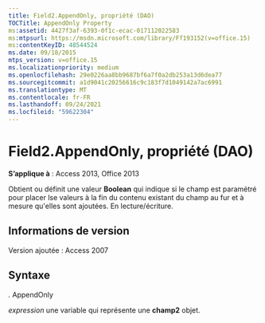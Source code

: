 ```yaml
---
title: Field2.AppendOnly, propriété (DAO)
TOCTitle: AppendOnly Property
ms:assetid: 4427f3af-6393-0f1c-ecac-017112022583
ms:mtpsurl: https://msdn.microsoft.com/library/Ff193152(v=office.15)
ms:contentKeyID: 48544524
ms.date: 09/18/2015
mtps_version: v=office.15
ms.localizationpriority: medium
ms.openlocfilehash: 29e0226aa8bb9687bf6a7f0a2db253a13d6dea77
ms.sourcegitcommit: a1d9041c20256616c9c183f7d1049142a7ac6991
ms.translationtype: MT
ms.contentlocale: fr-FR
ms.lasthandoff: 09/24/2021
ms.locfileid: "59622304"
---
```

# <a name="field2appendonly-property-dao"></a>Field2.AppendOnly, propriété (DAO)


**S’applique à** : Access 2013, Office 2013

Obtient ou définit une valeur **Boolean** qui indique si le champ est paramétré pour placer lse valeurs à la fin du contenu existant du champ au fur et à mesure qu'elles sont ajoutées. En lecture/écriture.

## <a name="version-information"></a>Informations de version

Version ajoutée : Access 2007

## <a name="syntax"></a>Syntaxe

*.* AppendOnly

*expression* une variable qui représente une **champ2** objet.

